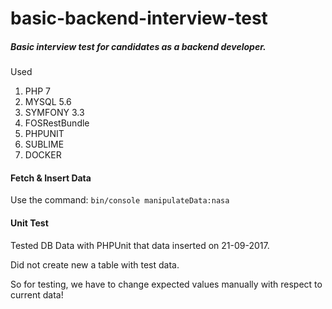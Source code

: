 # basic-backend-interview-test
##### Basic interview test for candidates as a backend developer.

Used 

1. PHP 7
2. MYSQL 5.6
3. SYMFONY 3.3
4. FOSRestBundle
5. PHPUNIT
6. SUBLIME
7. DOCKER

#### Fetch & Insert Data
Use the command: `bin/console manipulateData:nasa`

#### Unit Test
Tested DB Data with PHPUnit that data inserted on 21-09-2017.

Did not create new a table with test data.

So for testing, we have to change expected values manually with respect to current data!





